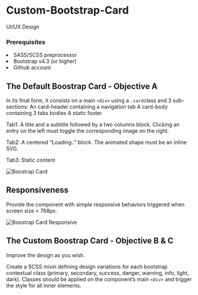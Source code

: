 # Custom-Bootstrap-Card
UI/UX Design

### Prerequisites

<li>SASS/SCSS preprocessor</li>

<li>Bootstrap v4.3 (or higher)</li>

<li>Github account</li>

## The Default Boostrap Card - Objective A
In its final form, it consists on a main `<div>` using a `.card`class and 3 sub-sections:
An card-header containing a navigation tab
A card-body containing 3 tabs bodies
A static footer

Tab1: A title and a subtitle followed by a two columns block. Clicking an entry on the left must toggle the corresponding image on the right.

Tab2: A centered “Loading..” block. The animated shape must be an inline SVG.

Tab3: Static content

![Boostrap Card](https://user-images.githubusercontent.com/86634734/208239140-a971f0e2-b5ee-48d2-9e9f-0150cd09e664.png)

## Responsiveness
Provide the component with simple responsive behaviors triggered when  screen size < 768px.

![Boostrap Card Responsive](https://user-images.githubusercontent.com/86634734/208289524-980cb31c-0519-485e-a5f7-e1a14da30597.png)


## The Custom Boostrap Card - Objective B & C
Improve the design as you wish.

Create a SCSS mixin defining design variations for each bootstrap contextual class (primary, secondary, success, danger, warning, info, light, dark).
Classes should be applied on the component’s main `<div>` and trigger the style for all inner elements.
